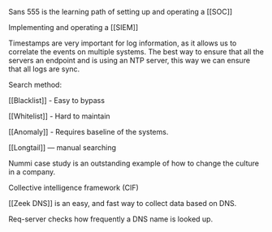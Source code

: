 Sans 555 is the learning path of setting up and operating a [[SOC]]

Implementing and operating a [[SIEM]] 

Timestamps are very important for log information, as it allows us to correlate the events on multiple systems. The best way to ensure that all the servers an endpoint and is using an NTP server, this way we can ensure that all logs are sync.


Search method:

[[Blacklist]] - Easy to bypass

[[Whitelist]] - Hard to maintain

[[Anomaly]] - Requires baseline of the systems.

[[Longtail]] — manual searching

Nummi case study is an outstanding example of how to change the culture in a company.

Collective intelligence framework (CIF)

[[Zeek DNS]] is an easy, and fast way to collect data based on DNS.

Req-server checks how frequently a DNS name is looked up.